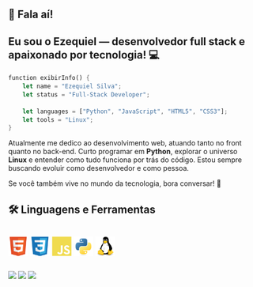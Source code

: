 ## 👋 Fala aí!

## Eu sou o Ezequiel — desenvolvedor full stack e apaixonado por tecnologia! 💻

```rust
function exibirInfo() {
    let name = "Ezequiel Silva";
    let status = "Full-Stack Developer";
    
    let languages = ["Python", "JavaScript", "HTML5", "CSS3"];
    let tools = "Linux";
}


```

Atualmente me dedico ao desenvolvimento web, atuando tanto no front quanto no back-end. Curto programar em **Python**, explorar o universo **Linux** e entender como tudo funciona por trás do código. Estou sempre buscando evoluir como desenvolvedor e como pessoa.

Se você também vive no mundo da tecnologia, bora conversar! 🚀


## 🛠 Linguagens e Ferramentas

<div style="display: inline_block"><br>
  <img align="center" alt="HTML" height="40" width="40" src="https://raw.githubusercontent.com/devicons/devicon/master/icons/html5/html5-original.svg">
  <img align="center" alt="CSS" height="40" width="40" src="https://raw.githubusercontent.com/devicons/devicon/master/icons/css3/css3-original.svg">
  <img align="center" alt="JavaScript" height="40" width="40" src="https://raw.githubusercontent.com/devicons/devicon/master/icons/javascript/javascript-plain.svg">
  <img align="center" alt="Python" height="40" width="40" src="https://raw.githubusercontent.com/devicons/devicon/master/icons/python/python-original.svg">
  <img align="center" alt="Linux" height="40" width="40" src="https://raw.githubusercontent.com/devicons/devicon/master/icons/linux/linux-original.svg">
</div>

##

<div>
  <a href="https://www.instagram.com/ezeepires" target="_blank"><img src="https://img.shields.io/badge/Instagram-%23E4405F?style=for-the-badge&logo=instagram&logoColor=white"></a>
  <a href="https://www.linkedin.com/in/ezeepires" target="_blank"><img src="https://img.shields.io/badge/LinkedIn-%230077B5?style=for-the-badge&logo=linkedin&logoColor=white"></a>
  <a href="https://discord.com/users/ezeepires" target="_blank"><img src="https://img.shields.io/badge/Discord-%237289DA?style=for-the-badge&logo=discord&logoColor=white"></a>
</div>
